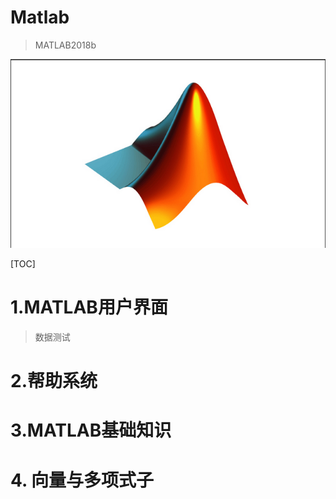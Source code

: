 # Matlab
> MATLAB2018b

![](Imge/CH001/CH00101.png)

[TOC]

# 1.MATLAB用户界面

> 数据测试

# 2.帮助系统



# 3.MATLAB基础知识



# 4. 向量与多项式子